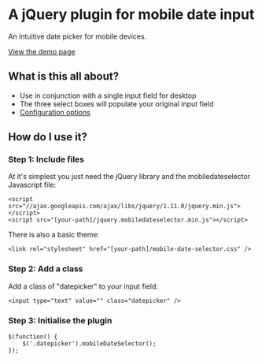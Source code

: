 # A jQuery plugin for mobile date input

An intuitive date picker for mobile devices.

[View the demo page](http://emmasax.github.io/mobile-date-selector/)

## What is this all about?

* Use in conjunction with a single input field for desktop
* The three select boxes will populate your original input field
* [Configuration options](http://emmasax.github.io/mobile-date-selector/options.html)

## How do I use it?
### Step 1: Include files

At it's simplest you just need the jQuery library and the mobiledateselector Javascript file:

    <script src="//ajax.googleapis.com/ajax/libs/jquery/1.11.0/jquery.min.js"></script>
    <script src="[your-path]/jquery.mobiledateselector.min.js"></script>

There is also a basic theme:

    <link rel="stylesheet" href="[your-path]/mobile-date-selector.css" />

### Step 2: Add a class

Add a class of "datepicker" to your input field:

    <input type="text" value="" class="datepicker" />

### Step 3: Initialise the plugin
    $(function() {
        $('.datepicker').mobileDateSelector();
    });